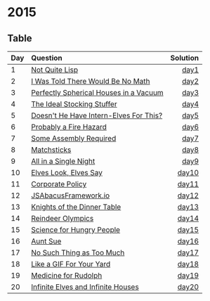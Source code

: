 # 2015

## Table

| Day | Question                                                                       |          Solution |
| --- | :----------------------------------------------------------------------------- | ----------------: |
| 1   | [Not Quite Lisp](https://adventofcode.com/2015/day/1)                          |  [day1](day01.py) |
| 2   | [I Was Told There Would Be No Math](https://adventofcode.com/2015/day/2)       |  [day2](day02.py) |
| 3   | [Perfectly Spherical Houses in a Vacuum ](https://adventofcode.com/2015/day/3) |  [day3](day03.py) |
| 4   | [The Ideal Stocking Stuffer](https://adventofcode.com/2015/day/4)              |  [day4](day04.py) |
| 5   | [Doesn't He Have Intern-Elves For This?](https://adventofcode.com/2015/day/5)  |  [day5](day05.py) |
| 6   | [Probably a Fire Hazard](https://adventofcode.com/2015/day/6)                  |  [day6](day06.py) |
| 7   | [Some Assembly Required](https://adventofcode.com/2015/day/7)                  |  [day7](day07.py) |
| 8   | [Matchsticks](https://adventofcode.com/2015/day/8)                             |  [day8](day08.py) |
| 9   | [All in a Single Night](https://adventofcode.com/2015/day/9)                   |  [day9](day09.py) |
| 10  | [Elves Look, Elves Say](https://adventofcode.com/2015/day/10)                  | [day10](day10.py) |
| 11  | [Corporate Policy](https://adventofcode.com/2015/day/11)                       | [day11](day11.py) |
| 12  | [JSAbacusFramework.io](https://adventofcode.com/2015/day/12)                   | [day12](day12.py) |
| 13  | [Knights of the Dinner Table](https://adventofcode.com/2015/day/13)            | [day13](day13.py) |
| 14  | [Reindeer Olympics](https://adventofcode.com/2015/day/14)                      | [day14](day14.py) |
| 15  | [Science for Hungry People](https://adventofcode.com/2015/day/15)              | [day15](day15.py) |
| 16  | [Aunt Sue](https://adventofcode.com/2015/day/16)                               | [day16](day16.py) |
| 17  | [No Such Thing as Too Much](https://adventofcode.com/2015/day/17)              | [day17](day17.py) |
| 18  | [Like a GIF For Your Yard](https://adventofcode.com/2015/day/18)               | [day18](day18.py) |
| 19  | [Medicine for Rudolph](https://adventofcode.com/2015/day/19)                   | [day19](day19.py) |
| 20  | [Infinite Elves and Infinite Houses](https://adventofcode.com/2015/day/20)     | [day20](day20.py) |

<!--
| 21  | [Allergen Assessment](https://adventofcode.com/2015/day/21)                    | [day21](day21.py) |
| 22  | [Crab Combat](https://adventofcode.com/2015/day/22)                            | [day22](day22.py) |
| 23  | [Crab Cups](https://adventofcode.com/2015/day/23)                              | [day23](day23.py) |
| 24  | [Lobby Layout](https://adventofcode.com/2015/day/24)                           | [day24](day24.py) |
| 25  | [Combo Breaker](https://adventofcode.com/2015/day/25)                          | [day25](day25.py) | -->
